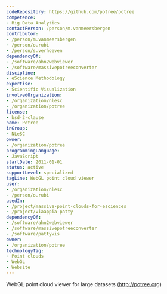 ```yaml
---
codeRepository: https://github.com/potree/potree
competence:
- Big Data Analytics
contactPerson: /person/m.vanmeersbergen
contributor:
- /person/m.vanmeersbergen
- /person/o.rubi
- /person/s.verhoeven
dependencyOf:
- /software/ahn2webviewer
- /software/massivepotreeconverter
discipline:
- eScience Methodology
expertise:
- Scientific Visualization
involvedOrganization:
- /organization/nlesc
- /organization/potree
license:
- bsd-2-clause
name: Potree
inGroup:
- NLeSC
owner:
- /organization/potree
programmingLanguage:
- JavaScript
startDate: 2011-01-01
status: active
supportLevel: specialized
tagLine: WebGL point cloud viewer
user:
- /organization/nlesc
- /person/o.rubi
usedIn:
- /project/massive-point-clouds-for-esciences
- /project/viaappia-patty
dependencyOf:
- /software/ahn2webviewer
- /software/massivepotreeconverter
- /software/pattyvis
owner:
- /organization/potree
technologyTag:
- Point clouds
- WebGL
- Website
---
```

WebGL point cloud viewer for large datasets (<http://potree.org>)
